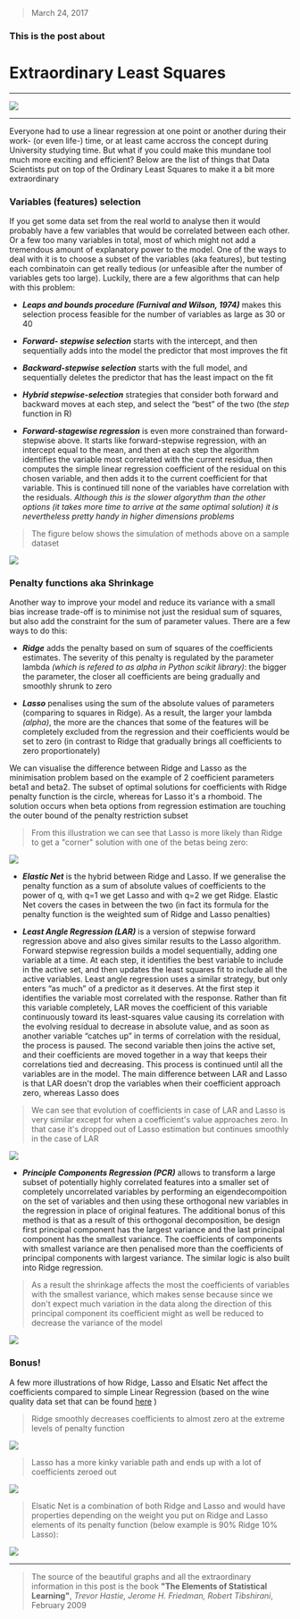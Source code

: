 > March 24, 2017

### This is the post about
 
# Extraordinary Least Squares

****

![](https://media.giphy.com/media/Q09lToTa0H3Es/giphy.gif)

****

Everyone had to use a linear regression at one point or another during their work- (or even life-) time, or at least came accross the concept during University studying time. But what if you could make this mundane tool much more exciting and efficient? Below are the list of things that Data Scientists put on top of the Ordinary Least Squares to make it a bit more extraordinary

### Variables (features) selection
   If you get some data set from the real world to analyse then it would probably have a few variables that would be correlated between each other. Or a few too many variables in total, most of which might not add a tremendous amount of explanatory power to the model. One of the ways to deal with it is to choose a subset of the variables (aka features), but testing each combinatoin can get really tedious (or unfeasible after the number of variables gets too large). Luckily, there are a few algorithms that can help with this problem: 
   
   + __*Leaps and bounds procedure (Furnival and Wilson, 1974)*__
   makes this selection process feasible for the number of variables as large as 30 or 40

  
   + __*Forward- stepwise selection*__
   starts with the intercept, and then sequentially adds into the model the predictor that most improves the fit

   + __*Backward-stepwise selection*__
   starts with the full model, and sequentially deletes the predictor that has the least impact on the fit
   
   + __*Hybrid stepwise-selection*__
   strategies that consider both forward and backward moves at each step, and select the “best” of the two (the _step_ function in    R)
   
   + __*Forward-stagewise regression*__  is even more constrained than forward-stepwise above. It starts like forward-stepwise regression, with an intercept equal to the mean, and then at each step the algorithm identifies the variable most correlated with the current residua, then computes the simple linear regression coefficient of the residual on this chosen variable, and then adds it to the current coefficient for that variable. This is continued till none of the variables have correlation with the residuals. *Although this is the slower algorythm than the other options (it takes more time to arrive at the same optimal solution) it is nevertheless pretty handy in higher dimensions problems*


 > The figure below shows the simulation of methods above on a sample dataset

   ![](post1fig1.png)
   
### Penalty functions aka Shrinkage
   Another way to improve your model and reduce its variance with a small bias increase trade-off is to minimise not just the residual sum of squares, but also add the constraint for the sum of parameter values. There are a few ways to do this:
   
   + __*Ridge*__
   adds the penalty based on sum of squares of the coefficients estimates. The severity of this penalty is regulated by the parameter lambda *(which is refered to as alpha in Python scikit library)*: the bigger the parameter, the closer all coefficients are being gradually and smoothly shrunk to zero 

  
   + __*Lasso*__
   penalises using the sum of the absolute values of parameters (comparing to squares in Ridge). As a result, the larger your lambda *(alpha)*, the more are the chances that some of the features will be completely excluded from the regression and their coefficients would be set to zero (in contrast to Ridge that gradually brings all coefficients to zero proportionately)


  We can visualise the difference between Ridge and Lasso as the minimisation problem based on the example of 2 coefficient parameters beta1 and beta2. The subset of optimal solutions for coefficients with Ridge penalty function is the circle, whereas for Lasso it's a rhomboid. The solution occurs when beta options from regression estimation are touching the outer bound of the penalty restriction subset
   
   > From this illustration we can see that Lasso is more likely than Ridge to get a "corner" solution with one of the betas being zero:
   
   ![](post1fig2.png)
   

   + __*Elastic Net*__
   is the hybrid between Ridge and Lasso. If we generalise the penalty function as a sum of absolute values of coefficients to the power of q, with q=1 we get Lasso and with q=2 we get Ridge. Elastic Net covers the cases in between the two (in fact its formula for the penalty function is the weighted sum of Ridge and Lasso penalties)
   
   + __*Least Angle Regression (LAR)*__
   is a version of stepwise forward regression above and also gives similar results to the Lasso algorithm. 
   Forward stepwise regression builds a model sequentially, adding one variable at a time. At each step, it identifies the best variable to include in the active set, and then updates the least squares fit to include all the active variables.
 Least angle regression uses a similar strategy, but only enters “as much” of a predictor as it deserves. At the first step it identifies the variable most correlated with the response. Rather than fit this variable completely, LAR moves the coefficient of this variable continuously toward its least-squares value causing its correlation with the evolving residual to decrease in absolute value, and as soon as another variable “catches up” in terms of correlation with the residual, the process is paused. The second variable then joins the active set, and their coefficients are moved together in a way that keeps their correlations tied and decreasing. This process is continued until all the variables are in the model.
 The main difference between LAR and Lasso is that LAR doesn't drop the variables when their coefficient approach zero, whereas Lasso does
 
 > We can see that evolution of coefficients in case of LAR and Lasso is very similar except for when a coefficient's value approaches zero. In that case it's dropped out of Lasso estimation but continues smoothly in the case of LAR
 
 ![](post1fig3.png)
   
   + __*Principle Components Regression (PCR)*__
   allows to transform a large subset of potentially highly correlated features into a smaller set of completely uncorrelated variables by performing an eigendecompoition on the set of variables and then using these orthogonal new variables in the regression in place of original features. The additional bonus of this method is that as a result of this orthogonal decomposition, be design first principal component has the largest variance and the last principal component has the smallest variance. The coefficients of components with smallest variance are then penalised more than the coefficients of principal components with largest variance. The similar logic is also built into Ridge regression.
   
   > As a result the shrinkage affects the most the coefficients of variables with the smallest variance, which makes sense because since we don't expect much variation in the data along the direction of this principal component its coefficient might as well be reduced to decrease the variance of the model
   
   ![](post1fig4.png)

### Bonus!
   A few more illustrations of how Ridge, Lasso and Elsatic Net affect the coefficients compared to simple Linear Regression (based on the wine quality data set that can be found [here] )
   
[here]:http://www3.dsi.uminho.pt/pcortez/wine/
   
   > Ridge smoothly decreases coefficients to almost zero at the extreme levels of penalty function
   
   ![](ridge.png)
   
   > Lasso has a more kinky variable path and ends up with a lot of coefficients zeroed out
   
   ![](lasso.png)
   
   > Elsatic Net is a combination of both Ridge and Lasso and would have properties depending on the weight you put on Ridge and Lasso elements of its penalty function (below example is 90% Ridge 10% Lasso):
   
   ![](elastic.png)
   

****



> The source of the beautiful graphs and all the extraordinary information in this post is the book
> __"The Elements of Statistical Learning"__, *Trevor Hastie, Jerome H. Friedman, Robert Tibshirani*, February 2009
